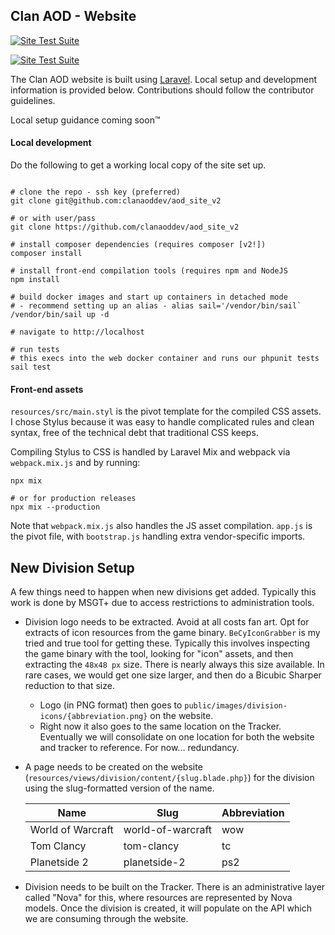 ## Clan AOD - Website

[![Site Test Suite](https://github.com/ClanAODDev/aod_site_v2/actions/workflows/format_php.yml/badge.svg)](https://github.com/ClanAODDev/aod_site_v2/actions/workflows/format_php.yml)


[![Site Test Suite](https://github.com/ClanAODDev/aod_site_v2/actions/workflows/CI.yml/badge.svg)](https://github.com/ClanAODDev/aod_site_v2/actions/workflows/CI.yml)

The Clan AOD website is built using [Laravel]((https://laravel.com/docs)). Local setup and development information is provided below. Contributions should follow the contributor guidelines.

Local setup guidance coming soon™️


#### Local development

Do the following to get a working local copy of the site set up.

```shell

# clone the repo - ssh key (preferred)
git clone git@github.com:clanaoddev/aod_site_v2 

# or with user/pass
git clone https://github.com/clanaoddev/aod_site_v2

# install composer dependencies (requires composer [v2!])
composer install 

# install front-end compilation tools (requires npm and NodeJS
npm install

# build docker images and start up containers in detached mode
# - recommend setting up an alias - alias sail='/vendor/bin/sail`
/vendor/bin/sail up -d

# navigate to http://localhost

# run tests
# this execs into the web docker container and runs our phpunit tests
sail test
```

#### Front-end assets

`resources/src/main.styl` is the pivot template for the compiled CSS assets. I chose Stylus because it was easy to handle complicated rules and clean syntax, free of the technical debt that traditional CSS keeps. 

Compiling Stylus to CSS is handled by Laravel Mix and webpack via `webpack.mix.js` and by running:

```shell
npx mix

# or for production releases
npx mix --production
```

Note that `webpack.mix.js` also handles the JS asset compilation. `app.js` is the pivot file, with `bootstrap.js` handling extra vendor-specific imports.

## New Division Setup

A few things need to happen when new divisions get added. Typically this work is done by MSGT+ due to access restrictions to administration tools.

- Division logo needs to be extracted. Avoid at all costs fan art. Opt for extracts of icon resources from the game binary. `BeCyIconGrabber` is my tried and true tool for getting these. Typically this involves inspecting the game binary with the tool, looking for "icon" assets, and then extracting the `48x48 px` size. There is nearly always this size available. In rare cases, we would get one size larger, and then do a Bicubic Sharper reduction to that size. 
    - Logo (in PNG format) then goes to `public/images/division-icons/{abbreviation.png}` on the website.
    - Right now it also goes to the same location on the Tracker. Eventually we will consolidate on one location for both the website and tracker to reference. For now... redundancy.
    

- A page needs to be created on the website (`resources/views/division/content/{slug.blade.php}`) for the division using the slug-formatted version of the name.
  
    |Name|Slug|Abbreviation
    |---|---|---|
    |World of Warcraft|world-of-warcraft|wow
    |Tom Clancy|tom-clancy|tc
    |Planetside 2|planetside-2|ps2
    
    


- Division needs to be built on the Tracker. There is an administrative layer called "Nova" for this, where resources are represented by Nova models. Once the division is created, it will populate on the API which we are consuming through the website.  
